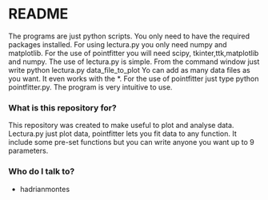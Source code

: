 # README #

The programs are just python scripts. You only need to have the required packages installed. For using lectura.py you only need numpy and matplotlib. For the use of pointfitter you will need scipy, tkinter,ttk,matplotlib and numpy.
The use of lectura.py is simple. From the command window just write python lectura.py data_file_to_plot Yo can add as many data files as you want. It even works with the *.
For the use of pointfitter just type python pointfitter.py. The program is very intuitive to use.

### What is this repository for? ###

This repository was created to make useful to plot and analyse data. Lectura.py just plot data, pointfitter lets you fit data to any function. It include some pre-set functions but you can write anyone you want up to 9 parameters.


### Who do I talk to? ###

* hadrianmontes